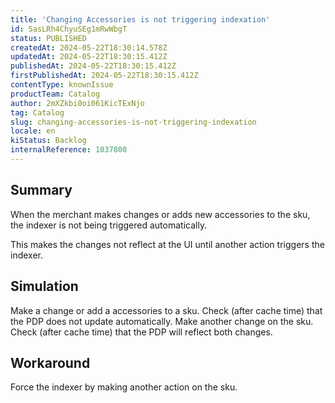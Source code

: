 ```yaml
---
title: 'Changing Accessories is not triggering indexation'
id: 5asLRh4ChyuSEg1mRwWbgT
status: PUBLISHED
createdAt: 2024-05-22T18:30:14.578Z
updatedAt: 2024-05-22T18:30:15.412Z
publishedAt: 2024-05-22T18:30:15.412Z
firstPublishedAt: 2024-05-22T18:30:15.412Z
contentType: knownIssue
productTeam: Catalog
author: 2mXZkbi0oi061KicTExNjo
tag: Catalog
slug: changing-accessories-is-not-triggering-indexation
locale: en
kiStatus: Backlog
internalReference: 1037800
---
```


## Summary


When the merchant makes changes or adds new accessories to the sku, the indexer is not being triggered automatically.

This makes the changes not reflect at the UI until another action triggers the indexer.


##

## Simulation


Make a change or add a accessories to a sku.
Check (after cache time) that the PDP does not update automatically.
Make another change on the sku.
Check (after cache time) that the PDP will reflect both changes.


##

## Workaround


Force the indexer by making another action on the sku.





